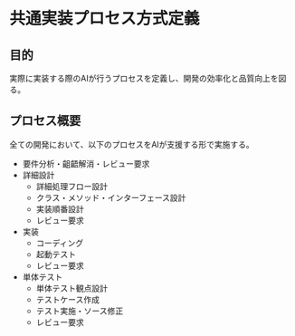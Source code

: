 # 共通実装プロセス方式定義

## 目的
実際に実装する際のAIが行うプロセスを定義し、開発の効率化と品質向上を図る。

## プロセス概要
全ての開発において、以下のプロセスをAIが支援する形で実施する。

- 要件分析・齟齬解消・レビュー要求
- 詳細設計
    - 詳細処理フロー設計
    - クラス・メソッド・インターフェース設計
    - 実装順番設計
    - レビュー要求
- 実装
    - コーディング
    - 起動テスト
    - レビュー要求
- 単体テスト
    - 単体テスト観点設計
    - テストケース作成
    - テスト実施・ソース修正
    - レビュー要求
